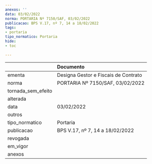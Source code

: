 ```yaml
---
anexos: ''
data: 03/02/2022
norma: PORTARIA Nº 7150/SAF, 03/02/2022
publicacao: BPS V.17, nº 7, 14 a 18/02/2022
tags:
- portaria
tipo_normatico: Portaria
hide: 
- toc 
 
---
```


|                    | Documento                            |
|:-------------------|:-------------------------------------|
| ementa             | Designa Gestor e Fiscais de Contrato |
| norma              | PORTARIA Nº 7150/SAF, 03/02/2022     |
| tornada_sem_efeito |                                      |
| alterada           |                                      |
| data               | 03/02/2022                           |
| outros             |                                      |
| tipo_normatico     | Portaria                             |
| publicacao         | BPS V.17, nº 7, 14 a 18/02/2022      |
| revogada           |                                      |
| em_vigor           |                                      |
| anexos             |                                      |